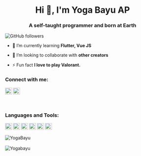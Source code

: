 <h1 align="center">Hi 👋, I'm Yoga Bayu AP</h1>
<h3 align="center">A self-taught programmer and born at Earth</h3>

<!-- ![Twitter Follow](https://img.shields.io/twitter/follow/abuanwar072?label=Abuanwar072&logo=twitter&style=for-the-badge) -->
![GitHub followers](https://img.shields.io/github/followers/Yogabayu?logo=GitHub&style=for-the-badge)

- 🌱 I’m currently learning **Flutter, Vue JS**

- 👯 I’m looking to collaborate with **other creators**

- ⚡ Fun fact **I love to play Valorant.**

### Connect with me:

<a href="https://instagram.com/yogabayu.ap" target="blank"><img src="https://cdn.jsdelivr.net/npm/simple-icons@3.0.1/icons/instagram.svg" alt="Yogabayu" height="22" width="22" /></a>
<a href="https://linkedin.com/in/yoga-bayu-anggana-pratama" target="blank"><img src="https://cdn.jsdelivr.net/npm/simple-icons@3.0.1/icons/linkedin.svg" alt="Yogabayu" height="22" width="22" /></a>
<!-- <a href="https://www.youtube.com/c/ucjm7i4g4z7zgcja_hkhlcvw" target="blank"><img src="https://cdn.jsdelivr.net/npm/simple-icons@3.0.1/icons/youtube.svg" alt="ucjm7i4g4z7zgcja_hkhlcvw" height="22" width="22" /></a> -->


<br />

### Languages and Tools:

<p align="left"><img src="https://www.vectorlogo.zone/logos/dartlang/dartlang-icon.svg" alt="dart" width="22" height="22"/> <img src="https://www.vectorlogo.zone/logos/firebase/firebase-icon.svg" alt="firebase" width="22" height="22"/> <img src="https://www.vectorlogo.zone/logos/flutterio/flutterio-icon.svg" alt="flutter" width="22" height="22"/> <img src="https://www.vectorlogo.zone/logos/laravel/laravel-icon.svg" alt="laravel" width="22" height="22"/> <img src="https://www.vectorlogo.zone/logos/vuejs/vuejs-icon.svg" alt="vuejs" width="22" height="22"/> <img src="https://www.vectorlogo.zone/logos/arduino/arduino-icon.svg" alt="arduino" width="22" height="22"/> </p>

<img align="left" src="https://github-readme-stats.vercel.app/api/top-langs/?username=Yogabayu&layout=compact&hide=html" alt="YogaBayu" /> &nbsp; <br> <br><img align="center" src="https://github-readme-stats.vercel.app/api?username=Yogabayu&show_icons=true" alt="Yogabayu" />


